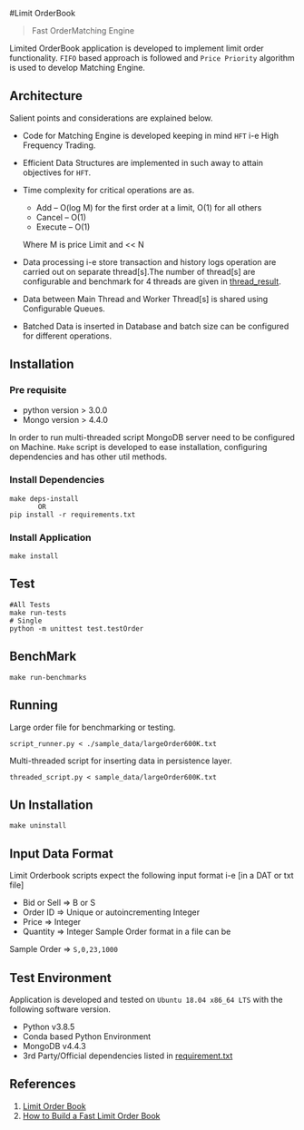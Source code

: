 #Limit OrderBook
> Fast OrderMatching Engine

Limited OrderBook application is developed to implement limit order functionality. 
`FIFO` based approach is followed and `Price Priority` algorithm is used to develop Matching Engine.

## Architecture
Salient points and considerations are explained below.
* Code for Matching Engine is developed keeping in mind `HFT` i-e High Frequency Trading. 
* Efficient Data Structures are implemented in such away to attain objectives for `HFT`.
* Time complexity for critical operations are as. 
    * Add – O(log M) for the first order at a limit, O(1) for all others
    * Cancel – O(1)
    * Execute – O(1)
    
    Where M is price Limit and << N
* Data processing i-e store transaction and history logs operation are carried out on separate thread[s].The number of thread[s] are configurable and benchmark for 4 threads are given in [thread_result](./thread_result).
* Data between Main Thread and Worker Thread[s] is shared using Configurable Queues.
* Batched Data is inserted in Database and batch size can be configured for different operations.

## Installation

### Pre requisite 
* python version > 3.0.0
* Mongo version > 4.4.0

In order to run multi-threaded script MongoDB server need to be configured on Machine.
`Make` script is developed to ease installation, configuring dependencies and has other util methods.

### Install Dependencies

 ```psv
 make deps-install
        OR
 pip install -r requirements.txt
 ```
 
### Install Application

```psv
make install
```
## Test
```psv
#All Tests
make run-tests
# Single
python -m unittest test.testOrder
```

## BenchMark
```psv
make run-benchmarks
```
## Running
Large order file for benchmarking or testing.
```psv
script_runner.py < ./sample_data/largeOrder600K.txt
```
Multi-threaded script for inserting data in persistence layer.
```psv
threaded_script.py < sample_data/largeOrder600K.txt
```

## Un Installation
```psv
make uninstall
```
## Input Data Format
Limit Orderbook scripts expect the following input format i-e [in a DAT or txt file]
* Bid or Sell => B or S
* Order ID => Unique or autoincrementing Integer
* Price  => Integer
* Quantity => Integer
Sample Order format in a file can be
  
Sample Order => `S,0,23,1000`

## Test Environment
Application is developed and tested on `Ubuntu 18.04 x86_64 LTS` with the following software version.
* Python v3.8.5 
* Conda based Python Environment 
* MongoDB v4.4.3
* 3rd Party/Official dependencies listed in [requirement.txt](./requirements.txt)


## References
1. [Limit Order Book](https://www.youtube.com/watch?v=Iaiw5iGjXbw)
2. [How to Build a Fast Limit Order Book](https://web.archive.org/web/20110410160306/http://howtohft.wordpress.com:80/2011/02/15/how-to-build-a-fast-limit-order-book)
  
